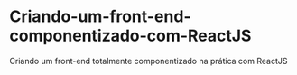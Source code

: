 # Criando-um-front-end-componentizado-com-ReactJS
Criando um front-end totalmente componentizado na prática com ReactJS

